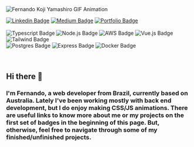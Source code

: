 <img alt="Fernando Koji Yamashiro GIF Animation" src="https://drive.google.com/uc?export=view&id=1b19GiTyH7QHDPchrS4TeFAlrv5yp36wH" />

[![Linkedin Badge](https://img.shields.io/badge/LinkedIn-0077B5?style=for-the-badge&logo=linkedin&logoColor=white)](https://www.linkedin.com/in/fernandokojiyama/)
[![Medium Badge](https://img.shields.io/badge/Medium-12100E?style=for-the-badge&logo=medium&logoColor=white)](https://medium.com/@fernandokojidev/)
[![Portfolio Badge](https://img.shields.io/static/v1?style=for-the-badge&label=PORTFOLIO&message=fernandokoji.dev&color=green)](https://fernandokoji.dev/)
<br /><br />
![Typescript Badge](https://img.shields.io/badge/TypeScript-007ACC?style=for-the-badge&logo=typescript&logoColor=white)
![Node.js Badge](https://img.shields.io/badge/Node.js-43853D?style=for-the-badge&logo=node.js&logoColor=white)
![AWS Badge](https://img.shields.io/badge/Amazon_AWS-232F3E?style=for-the-badge&logo=amazon-aws&logoColor=white)
![Vue.js Badge](https://img.shields.io/badge/Vue.js-35495E?style=for-the-badge&logo=vue.js&logoColor=4FC08D)
![Tailwind Badge](https://img.shields.io/badge/Tailwind_CSS-38B2AC?style=for-the-badge&logo=tailwind-css&logoColor=white)
<br />
![Postgres Badge](https://img.shields.io/badge/PostgreSQL-316192?style=for-the-badge&logo=postgresql&logoColor=white)
![Express Badge](https://img.shields.io/badge/Express.js-404D59?style=for-the-badge)
![Docker Badge](https://img.shields.io/badge/Docker-2496ED?style=for-the-badge&logo=docker&logoColor=white)
<br /><br /><br />

## Hi there 👋
### I'm Fernando, a web developer from Brazil, currently based on Australia. Lately I've been working mostly with back end development, but I do enjoy making CSS/JS animations. There are useful links to know more about me or my projects on the first set of badges in the beginning of this page. But, otherwise, feel free to navigate through some of my finished/unfinished projects.

<!--
**Kojji/Kojji** is a ✨ _special_ ✨ repository because its `README.md` (this file) appears on your GitHub profile.

Here are some ideas to get you started:

- 🔭 I’m currently working on ...
- 🌱 I’m currently learning ...
- 👯 I’m looking to collaborate on ...
- 🤔 I’m looking for help with ...
- 💬 Ask me about ...
- 📫 How to reach me: ...
- 😄 Pronouns: ...
- ⚡ Fun fact: ...
-->
